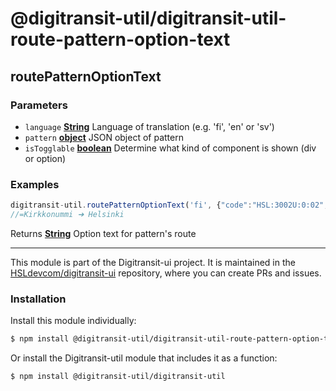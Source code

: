 # @digitransit-util/digitransit-util-route-pattern-option-text

<!-- Generated by documentation.js. Update this documentation by updating the source code. -->

## routePatternOptionText

<DESCRIPTION>

### Parameters

-   `language` **[String][1]** Language of translation (e.g. 'fi', 'en' or 'sv')
-   `pattern` **[object][2]** JSON object of pattern
-   `isTogglable` **[boolean][3]** Determine what kind of component is shown (div or option)

### Examples

```javascript
digitransit-util.routePatternOptionText('fi', {"code":"HSL:3002U:0:02","headsign":"Kirkkonummi","stops":[{"name":"Helsinki"},{"name":"Kirkkonummi"}],"tripsForDate":[],"activeDates":["20200221","20200222","20200228","20200229","20200306","20200307"],"rangeFollowingDays":[["20200221","20200222"],["20200228","20200229"],["20200306","20200307"]],"dayDiff":[0,1,6,1,6,1],"dayString":"pe-la","allowedDiff":2,"fromDate":"20200221","untilDate":"-"}, true);
//=Kirkkonummi ➔ Helsinki
```

Returns **[String][1]** Option text for pattern's route

[1]: https://developer.mozilla.org/docs/Web/JavaScript/Reference/Global_Objects/String

[2]: https://developer.mozilla.org/docs/Web/JavaScript/Reference/Global_Objects/Object

[3]: https://developer.mozilla.org/docs/Web/JavaScript/Reference/Global_Objects/Boolean

<!-- This file is automatically generated. Please don't edit it directly:
if you find an error, edit the source file (likely index.js), and re-run
./scripts/generate-readmes in the digitransit-util project. -->

---

This module is part of the Digitransit-ui project. It is maintained in the
[HSLdevcom/digitransit-ui](https://github.com/HSLdevcom/digitransit-ui) repository, where you can create
PRs and issues.

### Installation

Install this module individually:

```sh
$ npm install @digitransit-util/digitransit-util-route-pattern-option-text
```

Or install the Digitransit-util module that includes it as a function:

```sh
$ npm install @digitransit-util/digitransit-util
```
